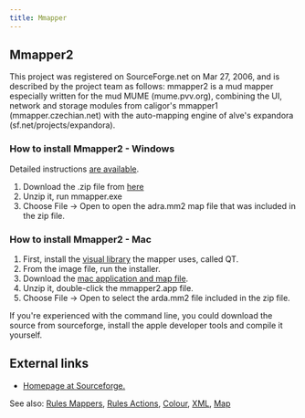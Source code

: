 ```yaml
---
title: Mmapper
---
```


## Mmapper2

This project was registered on SourceForge.net on Mar 27, 2006, and is
described by the project team as follows: mmapper2 is a mud mapper
especially written for the mud MUME (mume.pvv.org), combining the UI,
network and storage modules from caligor's mmapper1
(mmapper.czechian.net) with the auto-mapping engine of alve's expandora
(sf.net/projects/expandora).

<h3>

How to install Mmapper2 - Windows

</h3>

Detailed instructions [are
available](http://mume.org/forum/viewtopic.php?f=2&t=9).

1.  Download the .zip file from
    [here](http://sourceforge.net/project/showfiles.php?group_id=163654)
2.  Unzip it, run mmapper.exe
3.  Choose File -\> Open to open the adra.mm2 map file that was included
    in the zip file.

<h3>

How to install Mmapper2 - Mac

</h3>

1.  First, install the [visual
    library](http://kevinwatt.org/qt-mac-opensource-4.3.5.dmg) the
    mapper uses, called QT.
2.  From the image file, run the installer.
3.  Download the [mac application and map
    file](http://kevinwatt.org/mmapper_mac_with_map.zip).
4.  Unzip it, double-click the mmapper2.app file.
5.  Choose File -\> Open to select the arda.mm2 file included in the zip
    file.

If you're experienced with the command line, you could download the
source from sourceforge, install the apple developer tools and compile
it yourself.

## External links

- [Homepage at Sourceforge.](http://sourceforge.net/projects/mmapper)

See also: [Rules Mappers](Rules_Mappers "wikilink"), [Rules
Actions](Rules_Actions "wikilink"), [Colour](Colour "wikilink"),
[XML](XML "wikilink"), [Map](Map "wikilink")